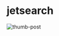 # jetsearch
![thumb-post](https://github.com/user-attachments/assets/b30c7a89-642d-42fc-9106-ea30e830784b)
